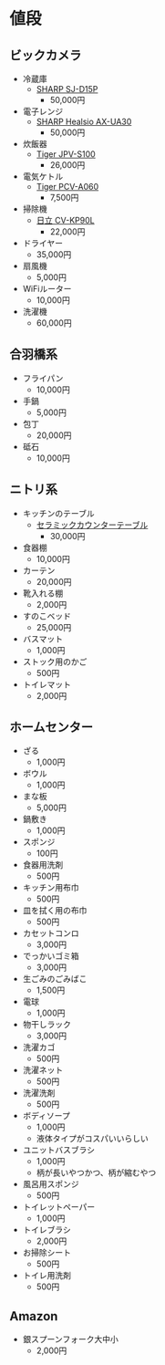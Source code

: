 # 値段

## ビックカメラ

- 冷蔵庫
  - [SHARP SJ-D15P](https://jp.sharp/reizo/products/sjd15p/)
    - 50,000円
- 電子レンジ
  - [SHARP Healsio AX-UA30](https://jp.sharp/range/products/axua30/)
    - 50,000円
- 炊飯器
  - [Tiger JPV-S100](https://www.tiger-corporation.com/ja/jpn/product/rice-cooker/jpv-s/)
    - 26,000円
- 電気ケトル
  - [Tiger PCV-A060](https://www.tiger-corporation.com/ja/jpn/product/kettle-pot/pcv-a/)
    - 7,500円
- 掃除機
  - [日立 CV-KP90L](https://kadenfan.hitachi.co.jp/clean/lineup/cv-kp90l/)
    - 22,000円
- ドライヤー
  - 35,000円
- 扇風機
  - 5,000円
- WiFiルーター
  - 10,000円
- 洗濯機
  - 60,000円

## 合羽橋系

- フライパン
  - 10,000円
- 手鍋
  - 5,000円
- 包丁
  - 20,000円
- 砥石
  - 10,000円

## ニトリ系

- キッチンのテーブル
  - [セラミックカウンターテーブル](https://www.nitori-net.jp/ec/product/2110100009679s/)
    - 30,000円
- 食器棚
  - 10,000円
- カーテン
  - 20,000円
- 靴入れる棚
  - 2,000円
- すのこベッド
  - 25,000円
- バスマット
  - 1,000円
- ストック用のかご
  - 500円
- トイレマット
  - 2,000円

## ホームセンター

- ざる
  - 1,000円
- ボウル
  - 1,000円
- まな板
  - 5,000円
- 鍋敷き
  - 1,000円
- スポンジ
  - 100円
- 食器用洗剤
  - 500円
- キッチン用布巾
  - 500円
- 皿を拭く用の布巾
  - 500円
- カセットコンロ
  - 3,000円
- でっかいゴミ箱
  - 3,000円
- 生ごみのごみばこ
  - 1,500円
- 電球
  - 1,000円
- 物干しラック
  - 3,000円
- 洗濯カゴ
  - 500円
- 洗濯ネット
  - 500円
- 洗濯洗剤
  - 500円
- ボディソープ
  - 1,000円
  - 液体タイプがコスパいいらしい
- ユニットバスブラシ
  - 1,000円
  - 柄が長いやつかつ、柄が縮むやつ
- 風呂用スポンジ
  - 500円
- トイレットペーパー
  - 1,000円
- トイレブラシ
  - 2,000円
- お掃除シート
  - 500円
- トイレ用洗剤
  - 500円

## Amazon

- 銀スプーンフォーク大中小
  - 2,000円
